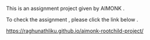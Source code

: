 This is an assignment project given by AIMONK .

To check the assignment , please click the link below .

https://raghunathliku.github.io/aimonk-rootchild-project/
